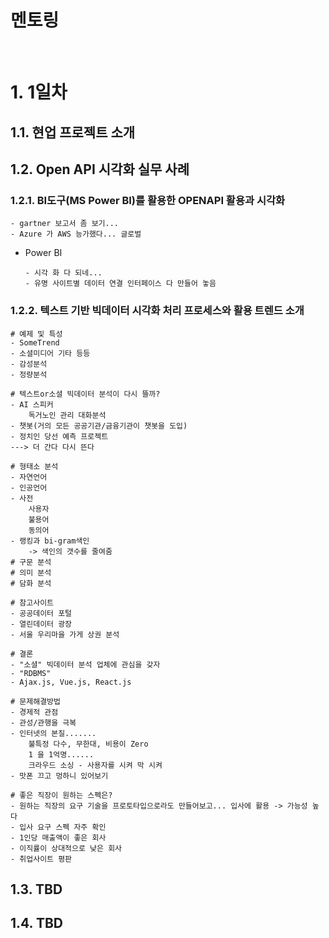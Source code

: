 <h1>멘토링</h1>
<br>

# 1. 1일차

## 1.1. 현업 프로젝트 소개



## 1.2. Open API 시각화 실무 사례

### 1.2.1. BI도구(MS Power BI)를 활용한 OPENAPI 활용과 시각화

```
- gartner 보고서 좀 보기...
- Azure 가 AWS 능가했다... 글로벌
```

- Power BI

  ```
  - 시각 화 다 되네...
  - 유명 사이트별 데이터 연결 인터페이스 다 만들어 놓음
  
  ```

### 1.2.2. 텍스트 기반 빅데이터 시각화 처리 프로세스와 활용 트렌드 소개

```
# 예제 및 특성
- SomeTrend
- 소셜미디어 기타 등등
- 감성분석
- 정량분석

# 텍스트or소셜 빅데이터 분석이 다시 뜰까?
- AI 스피커
 	독거노인 관리 대화분석
- 챗봇(거의 모든 공공기관/금융기관이 챗봇을 도입)
- 정치인 당선 예측 프로젝트
---> 더 간다 다시 뜬다

# 형태소 분석
- 자연언어
- 인공언어
- 사전
	사용자
	불용어
	동의어
- 랭킹과 bi-gram색인
	-> 색인의 갯수를 줄여줌
# 구문 분석
# 의미 분석
# 담화 분석

# 참고사이트
- 공공데이터 포털
- 열린데이터 광장
- 서울 우리마을 가게 상권 분석

# 결론
- "소셜" 빅데이터 분석 업체에 관심을 갖자
- "RDBMS" 
- Ajax.js, Vue.js, React.js

# 문제해결방법
- 경제적 관점
- 관성/관행을 극복
- 인터넷의 본질.......
	불특정 다수, 무한대, 비용이 Zero
	1 을 1억명......
	크라우드 소싱 - 사용자를 시켜 막 시켜
- 맛폰 끄고 멍하니 있어보기

# 좋은 직장이 원하는 스펙은?
- 원하는 직장의 요구 기술을 프로토타입으로라도 만들어보고... 입사에 활용 -> 가능성 높다
- 입사 요구 스펙 자주 확인
- 1인당 매출액이 좋은 회사
- 이직률이 상대적으로 낮은 회사
- 취업사이트 평판

```

## 1.3. TBD

## 1.4. TBD



